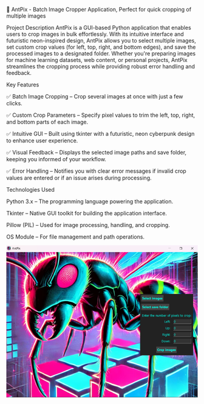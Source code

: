 🐜 AntPix - Batch Image Cropper Application, Perfect for quick cropping of multiple images

Project Description
AntPix is a GUI-based Python application that enables users to crop images in bulk effortlessly. With its intuitive interface and futuristic neon-inspired design, AntPix allows you to select multiple images, set custom crop values (for left, top, right, and bottom edges), and save the processed images to a designated folder. Whether you're preparing images for machine learning datasets, web content, or personal projects, AntPix streamlines the cropping process while providing robust error handling and feedback.

Key Features

✅ Batch Image Cropping – Crop several images at once with just a few clicks.

✅ Custom Crop Parameters – Specify pixel values to trim the left, top, right, and bottom parts of each image.

✅ Intuitive GUI – Built using tkinter with a futuristic, neon cyberpunk design to enhance user experience.

✅ Visual Feedback – Displays the selected image paths and save folder, keeping you informed of your workflow.

✅ Error Handling – Notifies you with clear error messages if invalid crop values are entered or if an issue arises during processing.


Technologies Used

Python 3.x – The programming language powering the application.

Tkinter – Native GUI toolkit for building the application interface.

Pillow (PIL) – Used for image processing, handling, and cropping.

OS Module – For file management and path operations.

![Application View](https://raw.githubusercontent.com/kamilczynski/AntPix/main/applicationview.png)

